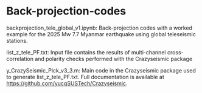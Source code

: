 # Back-projection-codes
backprojection_tele_global_v1.ipynb: Back-projection codes with a worked example for the 2025 Mw 7.7 Myanmar earthquake using global teleseismic stations.


list_z_tele_PF.txt: Input file contains the results of multi-channel cross-correlation and polarity checks performed with the Crazyseismic package


y_CrazySeismic_Pick_v3_3.m: Main code in the Crazyseismic package used to generate list_z_tele_PF.txt. Full documentation is available at https://github.com/yucqSUSTech/Crazyseismic.
